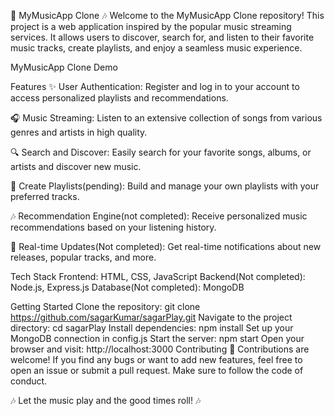 
🎵 MyMusicApp Clone 🎶
Welcome to the MyMusicApp Clone repository! This project is a web application inspired by the popular music streaming services. It allows users to discover, search for, and listen to their favorite music tracks, create playlists, and enjoy a seamless music experience.

MyMusicApp Clone Demo

Features
✨ User Authentication: Register and log in to your account to access personalized playlists and recommendations.

🎧 Music Streaming: Listen to an extensive collection of songs from various genres and artists in high quality.

🔍 Search and Discover: Easily search for your favorite songs, albums, or artists and discover new music.

📜 Create Playlists(pending): Build and manage your own playlists with your preferred tracks.

🎶 Recommendation Engine(not completed): Receive personalized music recommendations based on your listening history.

📡 Real-time Updates(Not completed): Get real-time notifications about new releases, popular tracks, and more.

Tech Stack
Frontend: HTML, CSS, JavaScript
Backend(Not completed): Node.js, Express.js
Database(Not completed): MongoDB

Getting Started
Clone the repository: git clone https://github.com/sagarKumar/sagarPlay.git
Navigate to the project directory: cd sagarPlay
Install dependencies: npm install
Set up your MongoDB connection in config.js
Start the server: npm start
Open your browser and visit: http://localhost:3000
Contributing
💖 Contributions are welcome! If you find any bugs or want to add new features, feel free to open an issue or submit a pull request. Make sure to follow the code of conduct.





🎶 Let the music play and the good times roll! 🎶
